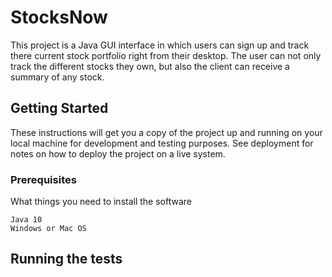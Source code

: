 # StocksNow
This project is a Java GUI interface in which users can sign up and track there current stock portfolio right from their desktop. The user can not only track the different stocks they own, but also the client can receive a summary of any stock.
## Getting Started
These instructions will get you a copy of the project up and running on your local machine for development and testing purposes. See deployment for notes on how to deploy the project on a live system.
### Prerequisites
What things you need to install the software
```
Java 10
Windows or Mac OS
```
## Running the tests
